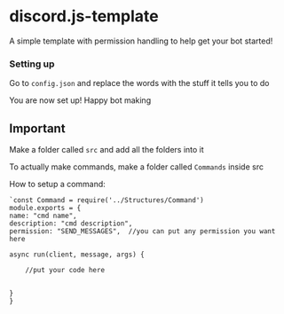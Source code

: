 # discord.js-template

A simple template with permission handling to help get your bot started!

### Setting up

Go to `config.json` and replace the words with the stuff it tells you to do

You are now set up! Happy bot making

## Important

Make a folder called `src` and add all the folders into it

To actually make commands, make a folder called `Commands` inside src 

How to setup a command:



    `const Command = require('../Structures/Command')
    module.exports = {
    name: "cmd name",
    description: "cmd description",
    permission: "SEND_MESSAGES",  //you can put any permission you want here
    
    async run(client, message, args) {
    
        //put your code here
    
    
    }
    }
